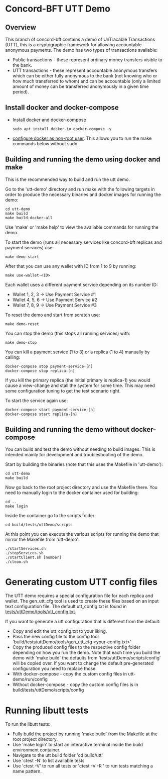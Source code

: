
# Concord-BFT UTT Demo

## Overview

This branch of concord-bft contains a demo of UnTracable Transactions (UTT), this is a
cryptographic framework for allowing accountable anonymous payments. The demo has two types of
transactions available:
 * Public transactions - these represent ordinary money transfers visible to the bank.
 * UTT transactions - these represent accountable anonymous transfers which can be either
 fully anonymous to the bank (not knowing who or how much transferred to whom) and can be
 accountable (only a limited amount of money can be transferred anonymously in a given time period).

## Install docker and docker-compose

* Install docker and docker-compose
  ```
  sudo apt install docker.io docker-compose -y
  ```
* [configure docker as non-root user](https://docs.docker.com/engine/install/linux-postinstall/#manage-docker-as-a-non-root-user). This allows you to run the make commands below without sudo.

## Building and running the demo using docker and make

This is the recommended way to build and run the utt demo.

Go to the 'utt-demo' directory and run make with the following targets in order to produce the necessary binaries and docker images for running the demo:
  ```
  cd utt-demo
  make build
  make build-docker-all
  ```

Use 'make' or 'make help' to view the available commands for running the demo.

To start the demo (runs all necessary services like concord-bft replicas and payment services) use:
  ```
  make demo-start
  ```

After that you can use any wallet with ID from 1 to 9 by running:
  ```
  make use-wallet-<ID>
  ```

Each wallet uses a different payment service depending on its number ID:
 * Wallet 1, 2, 3 -> Use Payment Service #1
 * Wallet 4, 5, 6 -> Use Payment Service #2
 * Wallet 7, 8, 9 -> Use Payment Service #3

To reset the demo and start from scratch use:
  ```
  make demo-reset
  ```

You can stop the demo (this stops all running services) with:
  ```
  make demo-stop
  ```

You can kill a payment service (1 to 3) or a replica (1 to 4) manually by calling:
```
docker-compose stop payment-service-[n]
docker-compose stop replica-[n]
```

If you kill the primary replica (the initial primary is replica-1) you would cause a view-change and stall the system for some time. This may need some configuration tuning to get the test scenario right.

To start the service again use:
```
docker-compose start payment-service-[n]
docker-compose start replica-[n]
```

## Building and running the demo without docker-compose
You can build and test the demo without needing to build images. This is intended mainly for development and troubleshooting of the demo.

Start by building the binaries (note that this uses the Makefile in 'utt-demo'):
  ```
  cd utt-demo
  make build
  ```

Now go back to the root project directory and use the Makefile there. You need to manually login to the docker container used for building:
  ```
  cd ..
  make login
  ```

Inside the container go to the scripts folder:
  ```
  cd build/tests/uttDemo/scripts
  ```

At this point you can execute the various scripts for running the demo that mirror the Makefile from 'utt-demo':
  ```
  ./startServices.sh
  ./stopServices.sh
  ./startClient.sh [number]
  ./clean.sh
  ```

# Generating custom UTT config files

The UTT demo requires a special configuration file for each replica and wallet. The gen_utt_cfg tool is used to create these files based on an input text configuration file. The default utt_config.txt is found in [tests/uttDemo/tools/utt_config.txt](tests/uttDemo/tools/utt_config.txt).

If you want to generate a utt configuration that is different from the default:
  * Copy and edit the utt_config.txt to your liking.
  * Pass the new config file to the config tool 'build/tests/uttDemo/tools/gen_utt_cfg <your-config.txt>'
  * Copy the produced config files to the respective config folder depending on how you run the demo. Note that each time you build the demo with 'make build' the defaults from 'tests/uttDemo/scripts/config' will be copied over. If you want to change the default pre-generated configuration you need to replace those.
  * With docker-compose - copy the custom config files in utt-demo/run/config
  * Without docker-compose - copy the custom config files is in build/tests/uttDemo/scripts/config

# Running libutt tests

To run the libutt tests:
  * Fully build the project by running 'make build' from the Makefile at the root project directory.
  * Use 'make login' to start an interactive terminal inside the build environment container.
  * Navigate to the utt build folder 'cd build/utt'
  * Use 'ctest -N' to list available tests
  * Use 'ctest -V' to run all tests or 'ctest -V -R <regex>' to run tests matching a name pattern.
